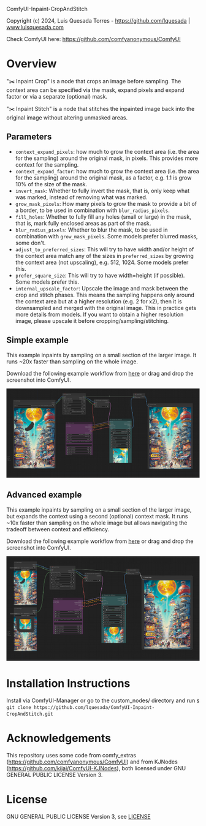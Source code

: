 ComfyUI-Inpaint-CropAndStitch

Copyright (c) 2024, Luis Quesada Torres - https://github.com/lquesada | www.luisquesada.com

Check ComfyUI here: https://github.com/comfyanonymous/ComfyUI

# Overview

"✂️  Inpaint Crop" is a node that crops an image before sampling. The context area can be specified via the mask, expand pixels and expand factor or via a separate (optional) mask.

"✂️  Inpaint Stitch" is a node that stitches the inpainted image back into the original image without altering unmasked areas.

## Parameters
- `context_expand_pixels`: how much to grow the context area (i.e. the area for the sampling) around the original mask, in pixels. This provides more context for the sampling.
- `context_expand_factor`: how much to grow the context area (i.e. the area for the sampling) around the original mask, as a factor, e.g. 1.1 is grow 10% of the size of the mask.
- `invert_mask`: Whether to fully invert the mask, that is, only keep what was marked, instead of removing what was marked.
- `grow_mask_pixels`: How many pixels to grow the mask to provide a bit of a border, to be used in combination with `blur_radius_pixels`.
- `fill_holes`: Whether to fully fill any holes (small or large) in the mask, that is, mark fully enclosed areas as part of the mask.
- `blur_radius_pixels`: Whether to blur the mask, to be used in combination with `grow_mask_pixels`. Some models prefer blurred masks, some don't.
- `adjust_to_preferred_sizes`: This will try to have width and/or height of the context area match any of the sizes in `preferred_sizes` by growing the context area (not upscaling), e.g. 512, 1024. Some models prefer this.
- `prefer_square_size`: This will try to have width=height (if possible). Some models prefer this.
- `internal_upscale_factor`: Upscale the image and mask between the crop and stitch phases. This means the sampling happens only around the context area but at a higher resolution (e.g. 2 for x2), then it is downsampled and merged with the original image. This in practice gets more details from models. If you want to obtain a higher resolution image, please upscale it before cropping/sampling/stitching.

## Simple example
This example inpaints by sampling on a small section of the larger image. It runs ~20x faster than sampling on the whole image.

Download the following example workflow from [here](inpaint-cropandstitch_example_workflow.json) or drag and drop the screenshot into ComfyUI.

![Workflow](inpaint-cropandstitch_example_workflow.png)

## Advanced example
This example inpaints by sampling on a small section of the larger image, but expands the context using a second (optional) context mask. It runs ~10x faster than sampling on the whole image but allows navigating the tradeoff between context and efficiency.

Download the following example workflow from [here](inpaint-cropandstitch_example_workflow_advanced.json) or drag and drop the screenshot into ComfyUI.

![Workflow](inpaint-cropandstitch_example_workflow_advanced.png)

# Installation Instructions

Install via ComfyUI-Manager or go to the custom_nodes/ directory and run ```$ git clone https://github.com/lquesada/ComfyUI-Inpaint-CropAndStitch.git```

# Acknowledgements

This repository uses some code from comfy_extras (https://github.com/comfyanonymous/ComfyUI) and from KJNodes (https://github.com/kijai/ComfyUI-KJNodes), both licensed under GNU GENERAL PUBLIC LICENSE Version 3. 

# License
GNU GENERAL PUBLIC LICENSE Version 3, see [LICENSE](LICENSE)

